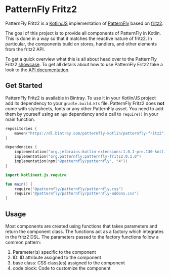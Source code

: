 # PatternFly Fritz2

PatternFly Fritz2 is a [Kotlin/JS](https://kotl.in/js) implementation of [PatternFly](https://www.org.patternfly.org/) based on [fritz2](https://www.fritz2.dev/). 

The goal of this project is to provide all components of PatternFly in Kotlin. This is done in a way so that it matches the reactive nature of fritz2. In particular, the components build on stores, handlers, and other elements from the fritz2 API.

To get a quick overview what this is all about head over to the PatternFly Fritz2 [showcase](https://patternfly-kotlin.github.io/patternfly-fritz2-showcase/). To get all details about how to use PatternFly Fritz2 take a look to the [API documentation](https://patternfly-kotlin.github.io/patternfly-fritz2/).

## Get Started

PatternFly Fritz2 is available in Bintray. To use it in your Kotlin/JS project add its dependency to your `gradle.build.kts` file. PatternFly Fritz2 does **not** come with stylesheets, fonts or any other PatternFly asset. You need to add them by yourself using an `npm` dependency and a call to `require()` in your main function.   

```kotlin
repositories {
    maven("https://dl.bintray.com/patternfly-kotlin/patternfly-fritz2")
}

dependencies {
    implementation("org.jetbrains:kotlin-extensions:1.0.1-pre.130-kotlin-1.4.21")
    implementation("org.patternfly:patternfly-fritz2:0.1.0")
    implementation(npm("@patternfly/patternfly", "4"))
}
```

```kotlin
import kotlinext.js.require

fun main() {
    require("@patternfly/patternfly/patternfly.css")
    require("@patternfly/patternfly/patternfly-addons.css")
}
```

## Usage

Most components are created using functions that takes parameters and return the component class. The functions act as a factory which integrates in the fritz2 DSL. The parameters passed to the factory functions follow a common pattern:

1. Parameter(s) specific to the component
2. ID: ID attribute assigned to the component
3. base class: CSS class(es) assigned to the component
4. code block: Code to customize the component

